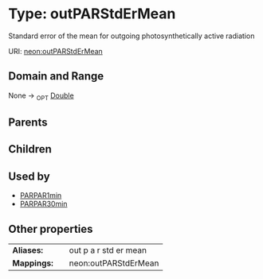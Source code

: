 
# Type: outPARStdErMean


Standard error of the mean for outgoing photosynthetically active radiation

URI: [neon:outPARStdErMean](https://data.neonscience.org/outPARStdErMean)


## Domain and Range

None ->  <sub>OPT</sub> [Double](types/Double.md)

## Parents


## Children


## Used by

 * [PARPAR1min](PARPAR1min.md)
 * [PARPAR30min](PARPAR30min.md)

## Other properties

|  |  |  |
| --- | --- | --- |
| **Aliases:** | | out p a r std er mean |
| **Mappings:** | | neon:outPARStdErMean |

